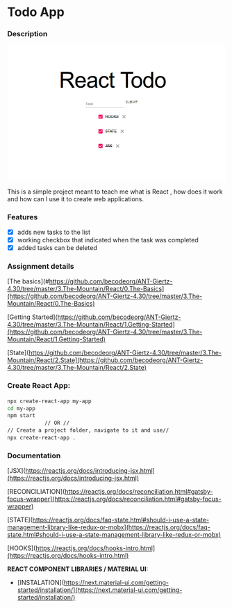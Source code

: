 # Todo App

### Description
![](img/react-todo-app.png)

This is a simple project meant to teach me what is React , how does it work and how can I use it to create web applications.

### Features

- [x]  adds new tasks to the list
- [x]  working checkbox that indicated when the task was completed
- [x]  added tasks can be deleted

### Assignment details

[The basics](#https://github.com/becodeorg/ANT-Giertz-4.30/tree/master/3.The-Mountain/React/0.The-Basics](https://github.com/becodeorg/ANT-Giertz-4.30/tree/master/3.The-Mountain/React/0.The-Basics)

[Getting Started](https://github.com/becodeorg/ANT-Giertz-4.30/tree/master/3.The-Mountain/React/1.Getting-Started](https://github.com/becodeorg/ANT-Giertz-4.30/tree/master/3.The-Mountain/React/1.Getting-Started)

[State](https://github.com/becodeorg/ANT-Giertz-4.30/tree/master/3.The-Mountain/React/2.State](https://github.com/becodeorg/ANT-Giertz-4.30/tree/master/3.The-Mountain/React/2.State)

### Create React App:

```bash
npx create-react-app my-app
cd my-app
npm start
			// OR //
// Create a project folder, navigate to it and use//
npx create-react-app .
```

### Documentation

[JSX](https://reactjs.org/docs/introducing-jsx.html](https://reactjs.org/docs/introducing-jsx.html)

[RECONCILIATION](https://reactjs.org/docs/reconciliation.html#gatsby-focus-wrapper](https://reactjs.org/docs/reconciliation.html#gatsby-focus-wrapper)

[STATE](https://reactjs.org/docs/faq-state.html#should-i-use-a-state-management-library-like-redux-or-mobx](https://reactjs.org/docs/faq-state.html#should-i-use-a-state-management-library-like-redux-or-mobx)

[HOOKS](https://reactjs.org/docs/hooks-intro.html](https://reactjs.org/docs/hooks-intro.html)

**REACT COMPONENT LIBRARIES / MATERIAL UI:**

- [INSTALATION](https://next.material-ui.com/getting-started/installation/](https://next.material-ui.com/getting-started/installation/)
